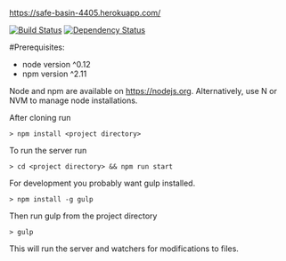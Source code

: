 https://safe-basin-4405.herokuapp.com/

[![Build Status](https://travis-ci.org/TRI-COR/tricor-bpa-prototype.svg)](https://travis-ci.org/TRI-COR/tricor-bpa-prototype)
[![Dependency Status](https://david-dm.org/TRI-COR/tricor-bpa-prototype.svg)](https://david-dm.org/TRI-COR/tricor-bpa-prototype)

#Prerequisites:

* node version ^0.12
* npm version ^2.11

Node and npm are available on https://nodejs.org. Alternatively, use N or NVM to manage node installations.

After cloning run

`> npm install <project directory>`

To run the server run

`> cd <project directory> && npm run start`

For development you probably want gulp installed.

`> npm install -g gulp`

Then run gulp from the project directory

`> gulp`

This will run the server and watchers for modifications to files.